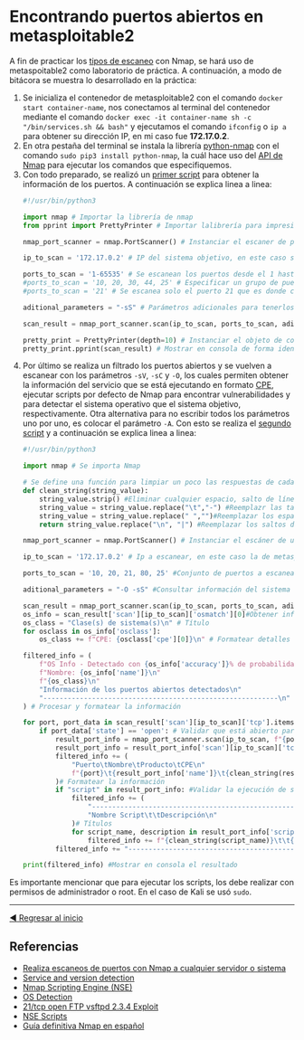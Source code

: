 # Encontrando puertos abiertos en metasploitable2
A fin de practicar los [tipos de escaneo](./ScanningTypes.md) con Nmap, se hará uso de metaspoitable2 como laboratorio de práctica. A continuación, a modo de bitácora se muestra lo desarrollado en la práctica:

1. Se inicializa el contenedor de metasploitable2 con el comando `docker start container-name`, nos conectamos al terminal del contenedor mediante el comando `docker exec -it container-name sh -c "/bin/services.sh && bash"` y ejecutamos el comando `ifconfig` o `ip a` para obtener su dirección IP, en mi caso fue **172.17.0.2**.
2. En otra pestaña del terminal se instala la librería [python-nmap](https://pypi.org/project/python-nmap/) con el comando `sudo pip3 install python-nmap`, la cuál hace uso del [API de Nmap](https://nmap.org/book/nse-api.html) para ejecutar los comandos que especifiquemos.
3. Con todo preparado, se realizó un [primer script](./scripts/BasicPortScanner.py) para obtener la información de los puertos. A continuación se explica linea a linea:
    ```python
    #!/usr/bin/python3

    import nmap # Importar la librería de nmap
    from pprint import PrettyPrinter # Importar lalibrería para impresión "bonita"

    nmap_port_scanner = nmap.PortScanner() # Instanciar el escaner de puertos

    ip_to_scan = '172.17.0.2' # IP del sistema objetivo, en este caso será metasploitable2

    ports_to_scan = '1-65535' # Se escanean los puertos desde el 1 hasta 65535.
    #ports_to_scan = '10, 20, 30, 44, 25' # Especificar un grupo de puertos a escanear.
    #ports_to_scan = '21' # Se escanea solo el puerto 21 que es donde comúnmente se encuentra el servicio FTP.

    aditional_parameters = "-sS" # Parámetros adicionales para tenerlos en cuenta al ejecutar el escaneo. En este caso se especifica el escaneo sigiloso.

    scan_result = nmap_port_scanner.scan(ip_to_scan, ports_to_scan, aditional_parameters) # Ejecutar el escaneo con los datos configurados anteriormente. Primero se pasa la ip, luego el puerto o puertos y después los parámetros adicionales.

    pretty_print = PrettyPrinter(depth=10) # Instanciar el objeto de configuración de impresión formateada e identada. Se configura a una profundidad de 10, si llegasemos a tener un diccionario con más de 10 niveles de profundidad, autómaticamente los siguientes niveles se reemplazan por tres puntos seguidos (...).
    pretty_print.pprint(scan_result) # Mostrar en consola de forma identada y ordenada el resultado del escaneo.
    ```
4. Por último se realiza un filtrado los puertos abiertos y se vuelven a escanear con los parámetros `-sV`, `-sC` y `-O`, los cuales permiten obtener la información del servicio que se está ejecutando en formato [CPE]((https://nmap.org/book/output-formats-cpe.html)), ejecutar scripts por defecto de Nmap para encontrar vulnerabilidades y para detectar el sistema operativo que el sistema objetivo, respectivamente. Otra alternativa para no escribir todos los parámetros uno por uno, es colocar el parámetro `-A`. Con esto se realiza el [segundo script](./scripts/ObtainingInformation.py) y a continuación se explica linea a linea:
    ```python
    #!/usr/bin/python3

    import nmap # Se importa Nmap

    # Se define una función para limpiar un poco las respuestas de cada item, cuando se realiza un escaneo
    def clean_string(string_value):
        string_value.strip() #Eliminar cualquier espacio, salto de línea, etc. A los lados de un texto.
        string_value = string_value.replace("\t","-") #Reemplazr las tabulaciones por un guión
        string_value = string_value.replace(" ","")#Reemplazar los espacios por nada
        return string_value.replace("\n", "|") #Reemplazar los saltos de línea por el caracter |     

    nmap_port_scanner = nmap.PortScanner() # Instanciar el escáner de uertos

    ip_to_scan = '172.17.0.2' # Ip a escanear, en este caso la de metasploitable2

    ports_to_scan = '10, 20, 21, 80, 25' #Conjunto de puertos a escanear

    aditional_parameters = "-O -sS" #Consultar información del sistema operativo y hacer escaneo sigiloso

    scan_result = nmap_port_scanner.scan(ip_to_scan, ports_to_scan, aditional_parameters) #Ejecutar el escaneo con los parámetros configurados anteriormente
    os_info = scan_result['scan'][ip_to_scan]['osmatch'][0]#Obtener información del sistema operativo
    os_class = "Clase(s) de sistema(s)\n" # Título
    for osclass in os_info['osclass']:
        os_class += f"CPE: {osclass['cpe'][0]}\n" # Formatear detalles del sistema

    filtered_info = (
        f"OS Info - Detectado con {os_info['accuracy']}% de probabilidad\n" 
        f"Nombre: {os_info['name']}\n"
        f"{os_class}\n"
        "Información de los puertos abiertos detectados\n"  
        "----------------------------------------------------------\n"  
    ) # Procesar y formatear la información

    for port, port_data in scan_result['scan'][ip_to_scan]['tcp'].items(): # Recorrer la información de cada puerto escaneado
        if port_data['state'] == 'open': # Validar que está abierto para volver a escanear por más información. Aquí se hizo el for en conjunto con este if por practicar programación, pero se puede declarar --open en aditional_parameters para que Nmap retorne solo los puertos abiertos
            result_port_info = nmap_port_scanner.scan(ip_to_scan, f"{port}", "-sCV") # Ejecutar escaneo que retorna los scripts ejecutados y la información del servicio en dicho puerto´
            result_port_info = result_port_info['scan'][ip_to_scan]['tcp'][port] # Filtrar la información del puerto
            filtered_info += (
                "Puerto\tNombre\tProducto\tCPE\n"
                f"{port}\t{result_port_info['name']}\t{clean_string(result_port_info['product'])}\t{clean_string(result_port_info['cpe'])}\n"
            )# Formatear la información
            if "script" in result_port_info: #Validar la ejecución de scripts
                filtered_info += (
                    "----------------------------------------------------------\n"
                    "Nombre Script\t\tDescripción\n"
                )# Títulos
                for script_name, description in result_port_info['script'].items(): # Recorrer los scripts ejecutados para obtener su nombre y descripción o resultado obtenido
                    filtered_info += f"{clean_string(script_name)}\t\t{clean_string(description)}\n" #Dar formato a la información
            filtered_info += "----------------------------------------------------------\n" #Cierre de la respuesta

    print(filtered_info) #Mostrar en consola el resultado
    ```

Es importante mencionar que para ejecutar los scripts, los debe realizar con permisos de administrador o root. En el caso de Kali se usó `sudo`.
___

[:arrow_backward: Regresar al inicio](../README.md)

## Referencias
- [Realiza escaneos de puertos con Nmap a cualquier servidor o sistema](https://www.redeszone.net/tutoriales/configuracion-puertos/nmap-escanear-puertos-comandos/)
- [Service and version detection](https://nmap.org/book/man-version-detection.html)
- [Nmap Scripting Engine (NSE)](https://nmap.org/book/man-nse.html)
- [OS Detection](https://nmap.org/book/man-os-detection.html)
- [21/tcp open FTP vsftpd 2.3.4 Exploit](https://amolblog.com/21-tcp-open-ftp-vsftpd-2-3-4-exploit/)
- [NSE Scripts](https://nmap.org/nsedoc/scripts/)
- [Guía definitiva Nmap en español](https://deepsec.com.mx/blog/f/guia-definitiva-de-nmap-en-espa%C3%B1ol---deepsec-academy)